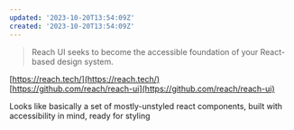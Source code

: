 ```yaml
---
updated: '2023-10-20T13:54:09Z'
created: '2023-10-20T13:54:09Z'
---
```

> Reach UI seeks to become the accessible foundation of your React-based design system.

[https://reach.tech/](https://reach.tech/)  
[https://github.com/reach/reach-ui](https://github.com/reach/reach-ui)

Looks like basically a set of mostly-unstyled react components, built with accessibility in mind, ready for styling